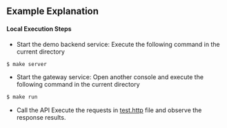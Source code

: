 ## Example Explanation

#### Local Execution Steps
- Start the demo backend service: Execute the following command in the current directory
```sh
$ make server
```
- Start the gateway service: Open another console and execute the following command in the current directory
```sh
$ make run
```
- Call the API Execute the requests in [test.http](./test.http) file and observe the response results.